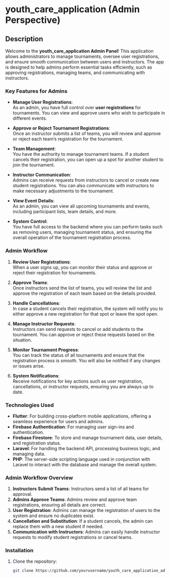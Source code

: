 #  youth_care_application (Admin Perspective)

## Description

Welcome to the **youth_care_application Admin Panel**! This application allows administrators to manage tournaments, oversee user registrations, and ensure smooth communication between users and instructors. The app is designed to help admins perform essential tasks efficiently, such as approving registrations, managing teams, and communicating with instructors.

### Key Features for Admins

- **Manage User Registrations**:  
  As an admin, you have full control over **user registrations** for tournaments. You can view and approve users who wish to participate in different events.

- **Approve or Reject Tournament Registrations**:  
  Once an instructor submits a list of teams, you will review and approve or reject each team’s registration for the tournament.

- **Team Management**:  
  You have the authority to manage tournament teams. If a student cancels their registration, you can open up a spot for another student to join the tournament.

- **Instructor Communication**:  
  Admins can receive requests from instructors to cancel or create new student registrations. You can also communicate with instructors to make necessary adjustments to the tournament.

- **View Event Details**:  
  As an admin, you can view all upcoming tournaments and events, including participant lists, team details, and more.

- **System Control**:  
  You have full access to the backend where you can perform tasks such as removing users, managing tournament status, and ensuring the overall operation of the tournament registration process.

### Admin Workflow

1. **Review User Registrations**:  
   When a user signs up, you can monitor their status and approve or reject their registration for tournaments.

2. **Approve Teams**:  
   Once instructors send the list of teams, you will review the list and approve the registration of each team based on the details provided.

3. **Handle Cancellations**:  
   In case a student cancels their registration, the system will notify you to either approve a new registration for that spot or leave the spot open.

4. **Manage Instructor Requests**:  
   Instructors can send requests to cancel or add students to the tournament. You can approve or reject these requests based on the situation.

5. **Monitor Tournament Progress**:  
   You can track the status of all tournaments and ensure that the registration process is smooth. You will also be notified if any changes or issues arise.

6. **System Notifications**:  
   Receive notifications for key actions such as user registration, cancellations, or instructor requests, ensuring you are always up to date.

### Technologies Used

- **Flutter**: For building cross-platform mobile applications, offering a seamless experience for users and admins.
- **Firebase Authentication**: For managing user sign-ins and authentication.
- **Firebase Firestore**: To store and manage tournament data, user details, and registration status.
- **Laravel**: For handling the backend API, processing business logic, and managing data.
- **PHP**: The server-side scripting language used in conjunction with Laravel to interact with the database and manage the overall system.

### Admin Workflow Overview

1. **Instructors Submit Teams**: Instructors send a list of all teams for approval.
2. **Admins Approve Teams**: Admins review and approve team registrations, ensuring all details are correct.
3. **User Registration**: Admins can manage the registration of users to the system and ensure no duplicates exist.
4. **Cancellation and Substitution**: If a student cancels, the admin can replace them with a new student if needed.
5. **Communication with Instructors**: Admins can easily handle instructor requests to modify student registrations or cancel teams.

### Installation

1. Clone the repository:
   ```bash
   git clone https://github.com/yourusername/youth_care_application_admin.git
